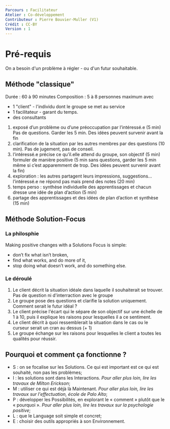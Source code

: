 ```yaml
---
Parcours : Facilitateur
Atelier : Co-développement
Contributeur : Pierre Bouvier-Muller (V1)
Crédit : CC-BY
Version : 1
---
```


# Pré-requis
On a besoin d'un problème à régler - ou d'un futur souhaitable.


## Méthode "classique"

Durée : 60 à 90 minutes
Composition : 5 à 8 personnes maximum avec
- 1 "client" - l'individu dont le groupe se met au service
- 1 facilitateur - garant du temps.
- des consultants

1. exposé d’un problème ou d’une préoccupation par l’intéressé.e (5 min)
Pas de questions. Garder les 5 min. Des idées peuvent survenir avant la fin
2. clarification de la situation par les autres membres par des questions (10 min).
Pas de jugement, pas de conseil.
3. l’intéressé.e précise ce qu’il.elle attend du groupe, son objectif (5 min)
formuler de manière positive (5 min sans questions, garder les 5 min même si c’est apparemment de trop. Des idées peuvent survenir avant la fin)
4. exploration : les autres partagent leurs impressions, suggestions… l’intéressé.e ne répond pas mais prend des notes (20 min)
5. temps perso : synthèse individuelle des apprentissages et chacun dresse une idée de plan d’action (5 min)
6. partage des apprentissages et des idées de plan d’action et synthèse (15 min)


## Méthode Solution-Focus

### La philosphie
Making positive changes with a Solutions Focus is simple:
- don’t fix what isn’t broken,
- find what works, and do more of it,
- stop doing what doesn’t work, and do something else.

### Le déroulé

1. Le client décrit la situation idéale dans laquelle il souhaiterait se trouver.
Pas de question ni d'interraction avec le groupe
2. Le groupe pose des questions et clarifie la solution uniquement. Comment serait le futur idéal ?
3. Le client précise l'écart qui le sépare de son objectif sur une échelle de 1 à 10, puis il explique les raisons pour lesquelles il a ce sentiment.
4. Le client décrit à quoi ressemblerait la situation dans le cas ou le curseur serait un cran au dessus (+ 1)
5. Le groupe échange sur les raisons pour lesquelles le client a toutes les qualités pour réussir.

## Pourquoi et comment ça fonctionne ?
- S : on se focalise sur les Solutions. Ce qui est important est ce qui est souhaité, non pas les problèmes;
- I : les solutions sont dans les Interactions. *Pour aller plus loin, lire les travaux de Milton Erickson*;
- M : utiliser ce qui est déjà là Maintenant. *Pour aller plus loin, lire les travaux sur l'effectuation, école de Palo Alto*;
- P : développer les Possibilités, en explorant le « comment » plutôt que le « pourquoi ». *Pour aller plus loin, lire les travaux sur la psychologie positive*;
- L : que le Language soit simple et concret;
- E : choisir des outils appropriés à son Environnement.
